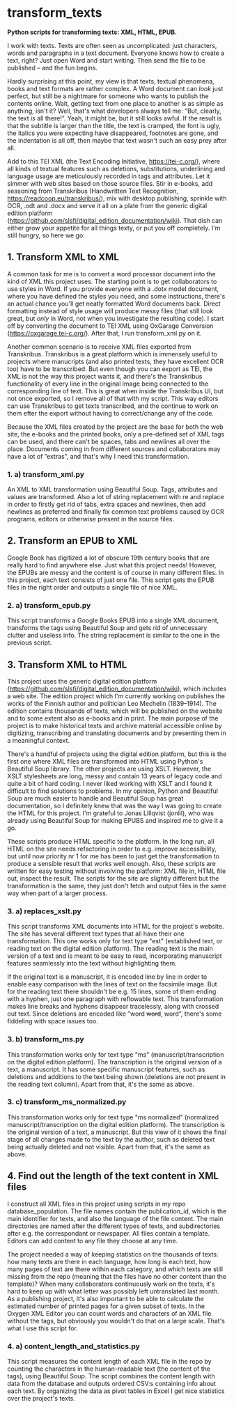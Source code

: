 # transform_texts
**Python scripts for transforming texts: XML, HTML, EPUB.**

I work with texts. Texts are often seen as uncomplicated: just characters, words and paragraphs in a text document. Everyone knows how to create a text, right? Just open Word and start writing. Then send the file to be published – and the fun begins.

Hardly surprising at this point, my view is that texts, textual phenomena, books and text formats are rather complex. A Word document can *look* just perfect, but still be a nightmare for someone who wants to publish the contents online. Wait, getting text from one place to another is as simple as anything, isn't it? Well, that's what developers always tell me: ”But, clearly, the text *is* all there!”. Yeah, it might be, but it still looks awful. If the result is that the subtitle is larger than the title, the text is cramped, the font is ugly, the italics you were expecting have disappeared, footnotes are gone, and the indentation is all off, then maybe that text wasn't such an easy prey after all.

Add to this TEI XML (the Text Encoding Initiative, https://tei-c.org/), where all kinds of textual features such as deletions, substitutions, underlining and language usage are meticulously recorded in tags and attributes. Let it simmer with web sites based on those source files. Stir in e-books, add seasoning from Transkribus (Handwritten Text Recognition, https://readcoop.eu/transkribus/), mix with desktop publishing, sprinkle with OCR, .odt and .docx and serve it all on a plate from the generic digital edition platform (https://github.com/slsfi/digital_edition_documentation/wiki). That dish can either grow your appetite for all things texty, or put you off completely. I'm still hungry, so here we go:

## 1. Transform XML to XML
A common task for me is to convert a word processor document into the kind of XML this project uses. The starting point is to get collaborators to use styles in Word. If you provide everyone with a .dotx model document, where you have defined the styles you need, and some instructions, there's an actual chance you'll get neatly formatted Word documents back. Direct formatting instead of style usage will produce messy files (that still look great, but *only* in Word, not when you investigate the resulting code). I start off by converting the document to TEI XML using OxGarage Conversion (https://oxgarage.tei-c.org/). After that, I run transform_xml.py on it.

Another common scenario is to receive XML files exported from Transkribus. Transkribus is a great platform which is immensely useful to projects where manucripts (and also printed texts, they have excellent OCR too) have to be transcribed. But even though you can export as TEI, the XML is not the way this project wants it, and there's the Transkribus functionality of every line in the original image being connected to the corresponding line of text. This is great when inside the Transkribus UI, but not once exported, so I remove all of that with my script. This way editors can use Transkribus to get texts transcribed, and the continue to work on them efter the export without having to correct/change any of the code.

Because the XML files created by the project are the base for both the web site, the e-books and the printed books, only a pre-defined set of XML tags can be used, and there can't be spaces, tabs and newlines all over the place. Documents coming in from different sources and collaborators may have a lot of ”extras”, and that's why I need this transformation.

### 1. a) transform_xml.py
An XML to XML transformation using Beautiful Soup. Tags, attributes and values are transformed. Also a lot of string replacement with re and replace in order to firstly get rid of tabs, extra spaces and newlines, then add newlines as preferred and finally fix common text problems caused by OCR programs, editors or otherwise present in the source files.

## 2. Transform an EPUB to XML
Google Book has digitized a lot of obscure 19th century books that are really hard to find anywhere else. Just what this project needs! However, the EPUBs are messy and the content is of course in many different files. In this project, each text consists of just one file. This script gets the EPUB files in the right order and outputs a single file of nice XML.

### 2. a) transform_epub.py
This script transforms a Google Books EPUB into a single XML document, transforms the tags using Beautiful Soup and gets rid of unnecessary clutter and useless info. The string replacement is similar to the one in the previous script.

## 3. Transform XML to HTML
This project uses the generic digital edition platform (https://github.com/slsfi/digital_edition_documentation/wiki), which includes a web site. The edition project which I'm currently working on publishes the works of the Finnish author and politician Leo Mechelin (1839–1914). The edition contains thousands of texts, which will be published on the website and to some extent also as e-books and in print. The main purpose of the project is to make historical texts and archive material accessible online by digitizing, transcribing and translating documents and by presenting them in a meaningful context.

There's a handful of projects using the digital edition platform, but this is the first one where XML files are transformed into HTML using Python's Beautiful Soup library. The other projects are using XSLT. However, the XSLT stylesheets are long, messy and contain 13 years of legacy code and quite a bit of hard coding. I never liked working with XSLT and I found it difficult to find solutions to problems. In my opinion, Python and Beautiful Soup are much easier to handle and Beautiful Soup has great documentation, so I definitely knew that was the way I was going to create the HTML for this project. I'm grateful to Jonas Lillqvist (jonlil), who was already using Beautiful Soup for making EPUBS and inspired me to give it a go.

These scripts produce HTML specific to the platform. In the long run, all HTML on the site needs refactoring in order to e.g. improve accessibility, but until now priority nr 1 for me has been to just get the transformation to produce a sensible result that works well enough. Also, these scripts are written for easy testing without involving the platform: XML file in, HTML file out, inspect the result. The scripts for the site are slightly different but the transformation is the same, they just don't fetch and output files in the same way when part of a larger process.

### 3. a) replaces_xslt.py
This script transforms XML documents into HTML for the project's website. The site has several different text types that all have their one transformation. This one works only for text type "est" (established text, or reading text on the digital edition platform). The reading text is the main version of a text and is meant to be easy to read, incorporating manuscript features seamlessly into the text without highlighting them.

If the original text is a manuscript, it is encoded line by line in order to enable easy comparison with the lines of text on the facsimile image. But for the reading text there shouldn't be e.g. 15 lines, some of them ending with a hyphen, just one paragraph with reflowable text. This transformation makes line breaks and hyphens disappear tracelessly, along with crossed out text. Since deletions are encoded like ”word <del>word</del>, word”, there's some fiddeling with space issues too.

### 3. b) transform_ms.py
This transformation works only for text type "ms" (manuscript/transcription on the digital edition platform). The transcription is the original version of a text, a manuscript. It has some specific manuscript features, such as deletions and additions to the text being shown (deletions are not present in the reading text column). Apart from that, it's the same as above.

### 3. c) transform_ms_normalized.py
This transformation works only for text type "ms normalized" (normalized manuscript/transcription on the digital edition platform). The transcription is the original version of a text, a manuscript. But this view of it shows the final stage of all changes made to the text by the author, such as deleted text being actually deleted and not visible. Apart from that, it's the same as above.

## 4. Find out the length of the text content in XML files
I construct all XML files in this project using scripts in my repo database_population. The file names contain the publication_id, which is the main identifier for texts, and also the language of the file content. The main directories are named after the different types of texts, and subdirectories after e.g. the correspondant or newspaper. All files contain a template. Editors can add content to any file they choose at any time.

The project needed a way of keeping statistics on the thousands of texts: how many texts are there in each language, how long is each text, how many pages of text are there within each category, and which texts are still missing from the repo (meaning that the files have no other content than the template)? When many collaborators continuously work on the texts, it's hard to keep up with what letter was possibly left untranslated last month. As a publishing project, it's also important to be able to calculate the estimated number of printed pages for a given subset of texts. In the Oxygen XML Editor you can count words and characters of an XML file without the tags, but obviously you wouldn't do that on a large scale. That's what I use this script for.

### 4. a) content_length_and_statistics.py
This script measures the content length of each XML file in the repo by counting the characters in the human-readable text (the content of the tags), using Beautiful Soup. The script combines the content length with data from the database and outputs ordered CSV:s containing info about each text. By organizing the data as pivot tables in Excel I get
nice statistics over the project's texts.
